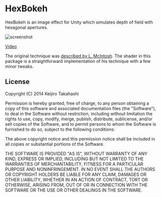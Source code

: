 HexBokeh
========

HexBokeh is an image effect for Unity which simulates depth of field with
hexagonal apertures.

![screenshot][1]

[Video][2]

The original technique was [described by L. McIntosh][3]. The shader in this
package is a straightforward implementation of his technique with a few minor
tweaks.

[1]: http://keijiro.github.io/HexBokeh/screenshot1.png
[2]: http://vimeo.com/103702704
[3]: http://ivizlab.sfu.ca/media/DiPaolaMcIntoshRiecke2012.pdf

License
-------

Copyright (C) 2014 Keijiro Takahashi

Permission is hereby granted, free of charge, to any person obtaining a copy of
this software and associated documentation files (the "Software"), to deal in
the Software without restriction, including without limitation the rights to
use, copy, modify, merge, publish, distribute, sublicense, and/or sell copies of
the Software, and to permit persons to whom the Software is furnished to do so,
subject to the following conditions:

The above copyright notice and this permission notice shall be included in all
copies or substantial portions of the Software.

THE SOFTWARE IS PROVIDED "AS IS", WITHOUT WARRANTY OF ANY KIND, EXPRESS OR
IMPLIED, INCLUDING BUT NOT LIMITED TO THE WARRANTIES OF MERCHANTABILITY, FITNESS
FOR A PARTICULAR PURPOSE AND NONINFRINGEMENT. IN NO EVENT SHALL THE AUTHORS OR
COPYRIGHT HOLDERS BE LIABLE FOR ANY CLAIM, DAMAGES OR OTHER LIABILITY, WHETHER
IN AN ACTION OF CONTRACT, TORT OR OTHERWISE, ARISING FROM, OUT OF OR IN
CONNECTION WITH THE SOFTWARE OR THE USE OR OTHER DEALINGS IN THE SOFTWARE.
